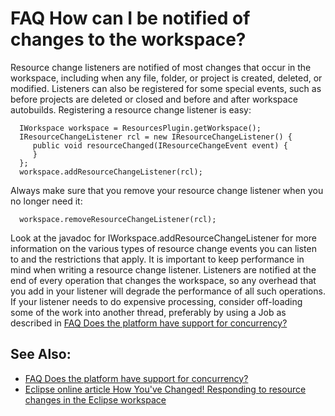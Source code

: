 

FAQ How can I be notified of changes to the workspace?
======================================================

Resource change listeners are notified of most changes that occur in the workspace, including when any file, folder, or project is created, deleted, or modified. Listeners can also be registered for some special events, such as before projects are deleted or closed and before and after workspace autobuilds. Registering a resource change listener is easy:

      IWorkspace workspace = ResourcesPlugin.getWorkspace();
      IResourceChangeListener rcl = new IResourceChangeListener() {
         public void resourceChanged(IResourceChangeEvent event) {
         }
      };
      workspace.addResourceChangeListener(rcl);

Always make sure that you remove your resource change listener when you no longer need it:

      workspace.removeResourceChangeListener(rcl);

Look at the javadoc for IWorkspace.addResourceChangeListener for more information on the various types of resource change events you can listen to and the restrictions that apply. It is important to keep performance in mind when writing a resource change listener. Listeners are notified at the end of every operation that changes the workspace, so any overhead that you add in your listener will degrade the performance of all such operations. If your listener needs to do expensive processing, consider off-loading some of the work into another thread, preferably by using a Job as described in [FAQ Does the platform have support for concurrency?](./FAQ_Does_the_platform_have_support_for_concurrency.md "FAQ Does the platform have support for concurrency?")

See Also:
---------

*   [FAQ Does the platform have support for concurrency?](./FAQ_Does_the_platform_have_support_for_concurrency.md "FAQ Does the platform have support for concurrency?")
*   [Eclipse online article How You've Changed! Responding to resource changes in the Eclipse workspace](https://www.eclipse.org/articles/Article-Resource-deltas/resource-deltas.html)

